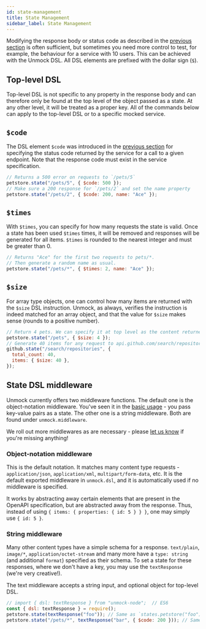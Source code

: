 ```yaml
---
id: state-management
title: State Management
sidebar_label: State Management
---
```


Modifying the response body or status code as described in the [previous section](states.md) is often sufficient, but sometimes you need more control to test, for example, the behaviour for a service with 10 users. This can be achieved with the Unmock DSL. All DSL elements are prefixed with the dollar sign (`$`).

## Top-level DSL

Top-level DSL is not specific to any property in the response body and can therefore only be found at the top level of the object passed as a state. At any other level, it will be treated as a proper key. All of the commands below can apply to the top-level DSL or to a specific mocked service.

## `$code`

The DSL element `$code` was introduced in the [previous section]("./state-basic.md") for specifying the status code returned by the service for a call to a given endpoint. Note that the response code must exist in the service specification.

```javascript
// Returns a 500 error on requests to `/pets/5`
petstore.state("/pets/5", { $code: 500 });
// Make sure a 200 response for `/pets/2` and set the name property
petstore.state("/pets/2", { $code: 200, name: "Ace" });
```

## `$times`

With `$times`, you can specify for how many requests the state is valid. Once a state has been used `$times` times, it will be removed and responses will be generated for all items.
`$times` is rounded to the nearest integer and must be greater than 0.

```javascript
// Returns "Ace" for the first two requests to pets/*.
// Then generate a random name as usual.
petstore.state("/pets/*", { $times: 2, name: "Ace" });
```

## `$size`

For array type objects, one can control how many items are returned with the `$size` DSL instruction. Unmock, as always, verifies the instruction is indeed matched for an array object, and that the value for `$size` makes sense (rounds to a positive number).

```javascript
// Return 4 pets. We can specify it at top level as the content returned is an array.
petstore.state("/pets", { $size: 4 });
// Generate 40 items for any request to api.github.com/search/repositories
github.state("/search/repositories", {
  total_count: 40,
  items: { $size: 40 },
});
```

## State DSL middleware

Unmock currently offers two middleware functions. The default one is the object-notation middleware. You've seen it in the [basic usage](state-basic.md) - you pass key-value pairs as a state. The other one is a string middleware. Both are found under `unmock.middleware`.

We roll out more middlewares as are necessary - please [let us know](https://github.com/unmock/unmock-js/issues) if you're missing anything!

### Object-notation middleware

This is the default notation. It matches many content type requests - `application/json`, `application/xml`, `multipart/form-data`, etc. It is the default exported middleware in `unmock.dsl`, and it is automatically used if no middleware is specified.

It works by abstracting away certain elements that are present in the OpenAPI specification, but are abstracted away from the response. Thus, instead of using `{ items: { properties: { id: 5 } } }`, one may simply use `{ id: 5 }`.

### String middleware

Many other content types have a simple schema for a response. `text/plain`, `image/*`, `application/octet-stream` and many more have a `type: string` (and additional `format`) specified as their schema. To set a state for these responses, where we don't have a key, you may use the `textResponse` (we're very creative!).

The text middleware accepts a string input, and optional object for top-level DSL.

```javascript
// import { dsl: textResponse } from "unmock-node";  // ES6
const { dsl: textResponse } = require();
petstore.state(textResponse("foo")); // Same as `states.petstore("foo")
petstore.state("/pets/*", textResponse("bar", { $code: 200 })); // Same as `states.petstore("/pets/*", { $code: 200 }).petstore("/pets/*", "bar");
```

